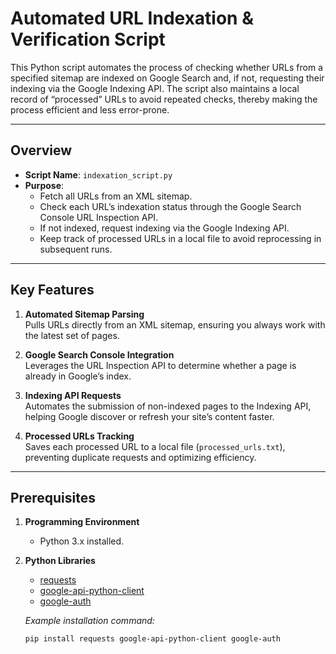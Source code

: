 # Automated URL Indexation & Verification Script

This Python script automates the process of checking whether URLs from a specified sitemap are indexed on Google Search and, if not, requesting their indexing via the Google Indexing API. The script also maintains a local record of “processed” URLs to avoid repeated checks, thereby making the process efficient and less error-prone.

---

## Overview
- **Script Name**: `indexation_script.py`
- **Purpose**: 
  - Fetch all URLs from an XML sitemap.
  - Check each URL’s indexation status through the Google Search Console URL Inspection API.
  - If not indexed, request indexing via the Google Indexing API.
  - Keep track of processed URLs in a local file to avoid reprocessing in subsequent runs.

---

## Key Features
1. **Automated Sitemap Parsing**  
   Pulls URLs directly from an XML sitemap, ensuring you always work with the latest set of pages.

2. **Google Search Console Integration**  
   Leverages the URL Inspection API to determine whether a page is already in Google’s index.

3. **Indexing API Requests**  
   Automates the submission of non-indexed pages to the Indexing API, helping Google discover or refresh your site’s content faster.

4. **Processed URLs Tracking**  
   Saves each processed URL to a local file (`processed_urls.txt`), preventing duplicate requests and optimizing efficiency.

---

## Prerequisites
1. **Programming Environment**  
   - Python 3.x installed.

2. **Python Libraries**  
   - [requests](https://pypi.org/project/requests/)
   - [google-api-python-client](https://pypi.org/project/google-api-python-client/)
   - [google-auth](https://pypi.org/project/google-auth/)
   
   *Example installation command:*
   ```bash
   pip install requests google-api-python-client google-auth
